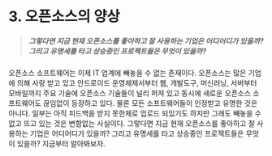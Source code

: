 # 3. 오픈소스의 양상


> ##### 그렇다면 지금 현재 오픈소스를 좋아하고 잘 사용하는 기업은 어디어디가 있을까? 그리고 유명세를 타고 상승중인 프로젝트들은 무엇이 있을까? 

오픈소스 소프트웨어는 이제 IT 업계에 빼놓을 수 없는 존재이다. 오픈소스는 많은 기업에 의해 사랑 받고 있고 안드로이드 운영체제서부터 웹, 개발도구, 머신러닝, 서버부터 모바일까지 주요 기술에 오픈소스 기술들이 널리 퍼져 있고 동시에 새로운 오픈소스 소프트웨어도 끊임없이 등장하고 있다. 물론 모든 소프트웨어들이 인정받고 유명한 것은 아니다. 일부는 아직 피드백을 받지 못한체로 업로드 되있기도 하지만 그래도 빼놓을 수 없고 뜨고 있는 것은 변함없는 사실이다. 그렇다면 지금 현재 오픈소스를 좋아하고 잘 사용하는 기업은 어디어디가 있을까? 그리고 유명세를 타고 상승중인 프로젝트들은 무엇이 있을까? 지금부터 알아봐보자.
